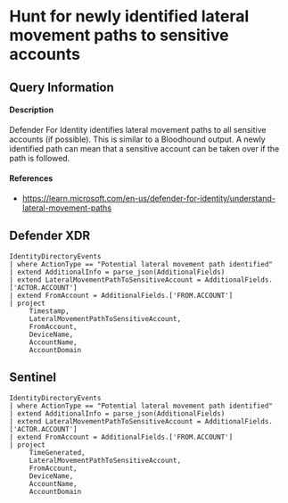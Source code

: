 # Hunt for newly identified lateral movement paths to sensitive accounts

## Query Information

#### Description
Defender For Identity identifies lateral movement paths to all sensitive accounts (if possible). This is similar to a Bloodhound output. A newly identified path can mean that a sensitive account can be taken over if the path is followed. 

#### References
- https://learn.microsoft.com/en-us/defender-for-identity/understand-lateral-movement-paths

## Defender XDR

```
IdentityDirectoryEvents
| where ActionType == "Potential lateral movement path identified"
| extend AdditionalInfo = parse_json(AdditionalFields)
| extend LateralMovementPathToSensitiveAccount = AdditionalFields.['ACTOR.ACCOUNT']
| extend FromAccount = AdditionalFields.['FROM.ACCOUNT']
| project
     Timestamp,
     LateralMovementPathToSensitiveAccount,
     FromAccount,
     DeviceName,
     AccountName,
     AccountDomain
```
## Sentinel
```
IdentityDirectoryEvents
| where ActionType == "Potential lateral movement path identified"
| extend AdditionalInfo = parse_json(AdditionalFields)
| extend LateralMovementPathToSensitiveAccount = AdditionalFields.['ACTOR.ACCOUNT']
| extend FromAccount = AdditionalFields.['FROM.ACCOUNT']
| project
     TimeGenerated,
     LateralMovementPathToSensitiveAccount,
     FromAccount,
     DeviceName,
     AccountName,
     AccountDomain
```



